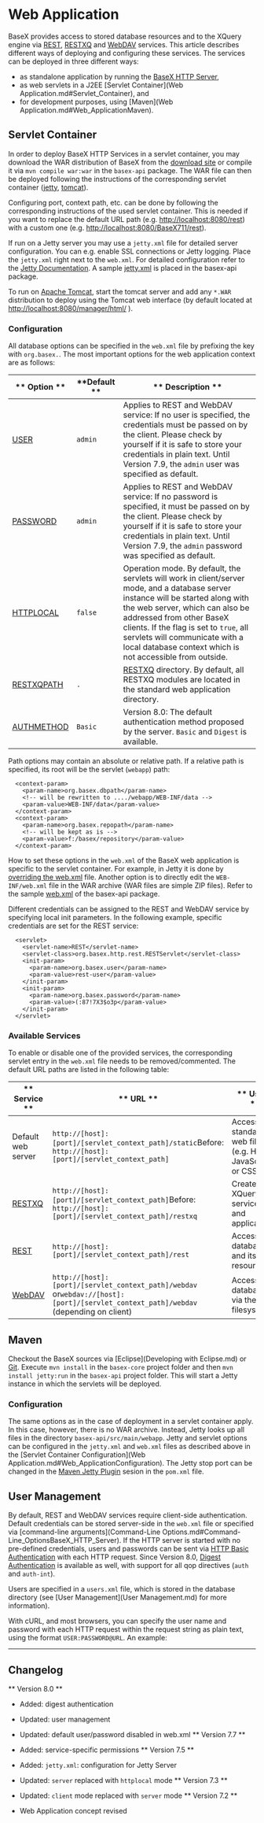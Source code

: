 
# Web Application
 


 
BaseX provides access to stored database resources and to the XQuery engine via [REST](REST.md), [RESTXQ](RESTXQ.md) and [WebDAV](WebDAV.md) services. This article describes different ways of deploying and configuring these services. The services can be deployed in three different ways: 

  * as standalone application by running the [BaseX HTTP Server](Startup.md#StartupBaseX_HTTP_Server), 
 * as web servlets in a J2EE [Servlet Container](Web Application.md#Servlet_Container), and 
 * for development purposes, using [Maven](Web Application.md#Web_ApplicationMaven). 
 
## Servlet Container

In order to deploy BaseX HTTP Services in a servlet container, you may download the WAR distribution of BaseX from the [download site](http://basex.org/download) or compile it via `mvn compile war:war` in the `basex-api` package. The WAR file can then be deployed following the instructions of the corresponding servlet container ([jetty](http://docs.codehaus.org/display/JETTY/WebAppDeployer), [tomcat](http://tomcat.apache.org/tomcat-7.0-doc/deployer-howto.html)). 


Configuring port, context path, etc. can be done by following the corresponding instructions of the used servlet container. This is needed if you want to replace the default URL path (e.g. [http://localhost:8080/rest](http://localhost:8080/rest)) with a custom one (e.g. [http://localhost:8080/BaseX711/rest](http://localhost:8080/BaseX711/rest)). 


If run on a Jetty server you may use a `jetty.xml` file for detailed server configuration. You can e.g. enable SSL connections or Jetty logging. Place the `jetty.xml` right next to the `web.xml`. For detailed configuration refer to the [Jetty Documentation](http://wiki.eclipse.org/Jetty/Reference/jetty.xml). A sample [jetty.xml](https://github.com/BaseXdb/basex/blob/master/basex-api/src/main/webapp/WEB-INF/jetty.xml) is placed in the basex-api package. 


To run on [Apache Tomcat](http://tomcat.apache.org/), start the tomcat server and add any `*.WAR` distribution to deploy using the Tomcat web interface (by default located at [http://localhost:8080/manager/html/](http://localhost:8080/manager/html/) ). 


### Configuration

All database options can be specified in the `web.xml` file by prefixing the key with `org.basex.`. The most important options for the web application context are as follows: 


** Option ** | **Default ** | ** Description **
------------ | ------------ | -----------------
[USER](Options.md#USER) | `admin` |  Applies to REST and WebDAV service: If no user is specified, the credentials must be passed on by the client. Please check by yourself if it is safe to store your credentials in plain text. Until Version 7.9, the `admin` user was specified as default. 
[PASSWORD](Options.md#USER) | `admin` |  Applies to REST and WebDAV service: If no password is specified, it must be passed on by the client. Please check by yourself if it is safe to store your credentials in plain text. Until Version 7.9, the `admin` password was specified as default. 
[HTTPLOCAL](Options.md#HTTPLOCAL) | `false` | Operation mode. By default, the servlets will work in client/server mode, and a database server instance will be started along with the web server, which can also be addressed from other BaseX clients. If the flag is set to `true`, all servlets will communicate with a local database context which is not accessible from outside. 
[RESTXQPATH](Options.md#RESTXQPATH) | `.` | [RESTXQ](RESTXQ.md) directory. By default, all RESTXQ modules are located in the standard web application directory. 
[AUTHMETHOD](Options.md#AUTHMETHOD) | `Basic` | Version 8.0: The default authentication method proposed by the server. `Basic` and `Digest` is available. 

Path options may contain an absolute or relative path. If a relative path is specified, its root will be the servlet (`webapp`) path: 


      <context-param>
        <param-name>org.basex.dbpath</param-name>
        <!-- will be rewritten to ..../webapp/WEB-INF/data -->
        <param-value>WEB-INF/data</param-value>
      </context-param>
      <context-param>
        <param-name>org.basex.repopath</param-name>
        <!-- will be kept as is -->
        <param-value>f:/basex/repository</param-value>
      </context-param>


How to set these options in the `web.xml` of the BaseX web application is specific to the servlet container. For example, in Jetty it is done by [overriding the web.xml](https://wiki.eclipse.org/Jetty/Reference/override-web.xml) file. Another option is to directly edit the `WEB-INF/web.xml` file in the WAR archive (WAR files are simple ZIP files). Refer to the sample [web.xml](https://github.com/BaseXdb/basex/blob/master/basex-api/src/main/webapp/WEB-INF/web.xml) of the basex-api package. 


Different credentials can be assigned to the REST and WebDAV service by specifying local init parameters. In the following example, specific credentials are set for the REST service: 


      <servlet>
        <servlet-name>REST</servlet-name>
        <servlet-class>org.basex.http.rest.RESTServlet</servlet-class>
        <init-param>
          <param-name>org.basex.user</param-name>
          <param-value>rest-user</param-value>
        </init-param>
        <init-param>
          <param-name>org.basex.password</param-name>
          <param-value>(:87!7X3$o3p</param-value>
        </init-param>
      </servlet>


### Available Services

To enable or disable one of the provided services, the corresponding servlet entry in the `web.xml` file needs to be removed/commented. The default URL paths are listed in the following table: 


** Service ** | ** URL ** | ** Usage **
------------- | --------- | -----------
 Default web server  | `http://[host]:[port]/[servlet_context_path]/static`Before: `http://[host]:[port]/[servlet_context_path]` |  Access your standard web files (e.g. HTML, JavaScript or CSS). 
[RESTXQ](RESTXQ.md) | `http://[host]:[port]/[servlet_context_path]`Before: `http://[host]:[port]/[servlet_context_path]/restxq` |  Create XQuery web services and applications. 
[REST](REST.md) | `http://[host]:[port]/[servlet_context_path]/rest` |  Access XML database and its resources. 
[WebDAV](WebDAV.md) | `http://[host]:[port]/[servlet_context_path]/webdav` or`webdav://[host]:[port]/[servlet_context_path]/webdav` (depending on client)  |  Access databases via the filesystem. 
 
## Maven

Checkout the BaseX sources via [Eclipse](Developing with Eclipse.md) or [Git](Git.md). Execute `mvn install` in the `basex-core` project folder and then `mvn install jetty:run` in the `basex-api` project folder. This will start a Jetty instance in which the servlets will be deployed. 


### Configuration

The same options as in the case of deployment in a servlet container apply. In this case, however, there is no WAR archive. Instead, Jetty looks up all files in the directory `basex-api/src/main/webapp`. Jetty and servlet options can be configured in the `jetty.xml` and `web.xml` files as described above in the [Servlet Container Configuration](Web Application.md#Web_ApplicationConfiguration). The Jetty stop port can be changed in the [Maven Jetty Plugin](http://docs.codehaus.org/display/JETTY/Maven+Jetty+Plugin) sesion in the `pom.xml` file. 

 
## User Management

By default, REST and WebDAV services require client-side authentication. Default credentials can be stored server-side in the `web.xml` file or specified via [command-line arguments](Command-Line Options.md#Command-Line_OptionsBaseX_HTTP_Server). If the HTTP server is started with no pre-defined credentials, users and passwords can be sent via [HTTP Basic Authentication](http://en.wikipedia.org/wiki/Basic_access_authentication) with each HTTP request. Since Version 8.0, [Digest Authentication](http://en.wikipedia.org/wiki/Digest_authentication) is available as well, with support for all qop directives (`auth` and `auth-int`). 


Users are specified in a `users.xml` file, which is stored in the database directory (see [User Management](User Management.md) for more information). 


With cURL, and most browsers, you can specify the user name and password with each HTTP request within the request string as plain text, using the format `USER:PASSWORD@URL`. An example: 

** **

 
## Changelog
** Version 8.0 **

 * Added: digest authentication 
 * Updated: user management 
 * Updated: default user/password disabled in web.xml 
** Version 7.7 **

 * Added: service-specific permissions 
** Version 7.5 **

 * Added: `jetty.xml`: configuration for Jetty Server 
 * Updated: `server` replaced with `httplocal` mode 
** Version 7.3 **

 * Updated: `client` mode replaced with `server` mode 
** Version 7.2 **

 * Web Application concept revised 
